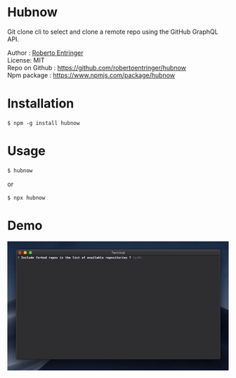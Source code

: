 # Hubnow

Git clone cli to select and clone a remote repo using the GitHub GraphQL API.

Author : [Roberto Entringer](https://robertoentringer.com)  
License: MIT  
Repo on Github : https://github.com/robertoentringer/hubnow   
Npm package : https://www.npmjs.com/package/hubnow

# Installation

```shell
$ npm -g install hubnow
```
# Usage

```bash
$ hubnow
```
or 

```shell
$ npx hubnow
```

# Demo

[![screenshot.gif](screenshot.gif)](https://github.com/robertoentringer/hubnow)